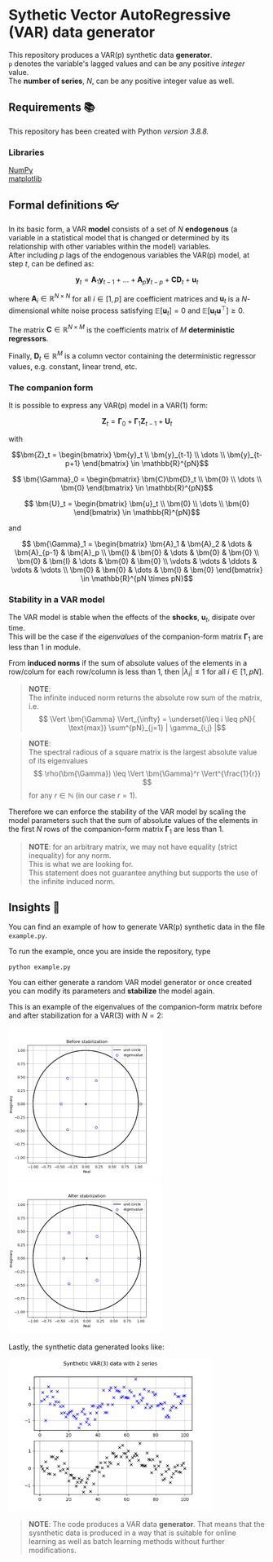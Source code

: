 # Sythetic Vector AutoRegressive (VAR) data generator

This repository produces a VAR(p) synthetic data **generator**. \
`p` denotes the variable's lagged values and can be any positive *integer* value. \
The **number of series**, $N$, can be any positive integer value as well.

## Requirements 📚

This repository has been created with Python *version 3.8.8.*

### Libraries
[NumPy](https://numpy.org/) \
[matplotlib](https://matplotlib.org/)

## Formal definitions 👓

In its basic form, a VAR **model** consists of a set of $N$ **endogenous** (a variable in a statistical model that is changed or determined by its relationship with other variables within the model) variables. \
After including $p$ lags of the endogenous variables the VAR(p) model, at step $t$, can be defined as:

$$ \bm{y}_t = \bm{A}_1 \bm{y}_{t-1} + \dots + \bm{A}_p \bm{y}_{t-p} + \bm{C}\bm{D}_t + \bm{u}_t $$

where $\bm{A}_i \in \mathbb{R}^{N\times N}$ for all $i\in[1,p]$ are coefficient matrices and $\bm{u}_t$ is a $N$-dimensional white noise process satisfying $\mathbb{E}[\bm{u}_t]=0$ and $\mathbb{E}[\bm{u}_t\bm{u}^\top] \geq 0$.

The matrix $\bm{C}\in\mathbb{R}^{N\times M}$ is the coefficients matrix of $M$ **deterministic regressors**.

Finally, $\bm{D}_t\in\mathbb{R}^M$ is a column vector containing the deterministic regressor values, e.g. constant, linear trend, etc.

### The companion form

It is possible to express any VAR(p) model in a VAR(1) form:

$$ \bm{Z}_t = \bm{\Gamma}_0 + \bm{\Gamma}_1 \bm{Z}_{t-1} + \bm{U}_t$$

with 

$$\bm{Z}_t = 
\begin{bmatrix} 
\bm{y}_t \\ \bm{y}_{t-1} \\ \dots \\ \bm{y}_{t-p+1} 
\end{bmatrix} \in \mathbb{R}^{pN}$$

$$ \bm{\Gamma}_0 = 
\begin{bmatrix}
\bm{C}\bm{D}_t \\ \bm{0} \\ \dots \\ \bm{0}
\end{bmatrix} \in \mathbb{R}^{pN}$$

$$ \bm{U}_t = 
\begin{bmatrix}
\bm{u}_t \\ \bm{0} \\ \dots \\ \bm{0}
\end{bmatrix} \in \mathbb{R}^{pN}$$

and 

$$ \bm{\Gamma}_1 = 
\begin{bmatrix}
\bm{A}_1 & \bm{A}_2 & \dots & \bm{A}_{p-1} & \bm{A}_p \\
\bm{I} & \bm{0} & \dots & \bm{0} & \bm{0} \\
\bm{0} & \bm{I} & \dots & \bm{0} & \bm{0} \\
\vdots & \vdots & \ddots & \vdots & \vdots \\
\bm{0} & \bm{0} & \dots & \bm{I} & \bm{0} 
\end{bmatrix} \in \mathbb{R}^{pN \times pN}$$

### Stability in a VAR model

The VAR model is stable when the effects of the **shocks**, $\bm{u}_t$, disipate over time. \
This will be the case if the *eigenvalues* of the companion-form matrix $\bm{\Gamma}_1$ are less than $1$ in module.

From **induced norms** if the sum of absolute values of the elements in a row/colum  for each row/column is less than $1$, then $|\lambda_i| \leq 1$ for all $i \in [1,pN]$.

> **NOTE**:\
The infinite induced norm returns the absolute row sum of the matrix, i.e.
> $$ \Vert \bm{\Gamma} \Vert_{\infty} = \underset{i\leq i \leq pN}{ \text{max}} \sum^{pN}_{j=1} | \gamma_{i,j} |$$

> **NOTE**:\
The spectral radious of a square matrix is the largest absolute value of its eigenvalues
> $$ \rho(\bm{\Gamma}) \leq \Vert \bm{\Gamma}^r \Vert^{\frac{1}{r}} $$
> for any $r\in\mathbb{N}$ (in our case $r=1$).

Therefore we can enforce the stability of the VAR model by scaling the model parameters such that the sum of absolute values of the elements in the first $N$ rows of the companion-form matrix $\bm{\Gamma}_1$ are less than 1.

> **NOTE**: for an arbitrary matrix, we may not have equality (strict inequality) for any norm. \
This is what we are looking for. \
This statement does not guarantee anything but supports the use of the infinite induced norm. 

## Insights 🍿

You can find an example of how to generate VAR(p) synthetic data in the file `example.py`.

To run the example, once you are inside the repository, type
```
python example.py
```

You can either generate a random VAR model generator or once created you can modify its parameters and **stabilize** the model again.

This is an example of the eigenvalues of the companion-form matrix before and after stabilization for a VAR(3) with $N=2$:

<img src="img/before.png" width="300"/>

<img src="img/after.png" width="300"/>
 
Lastly, the synthetic data generated looks like:

<img src="img/synthetic_data.png" width="400"/>

> **NOTE**: The code produces a VAR data **generator**. That means that the sysnthetic data is produced in a way that is suitable for online learning as well as batch learning methods without further modifications.
